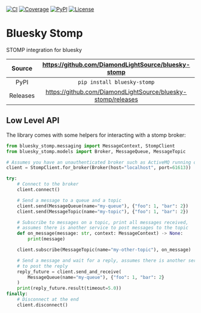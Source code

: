 [![CI](https://github.com/DiamondLightSource/bluesky-stomp/actions/workflows/ci.yml/badge.svg)](https://github.com/DiamondLightSource/bluesky-stomp/actions/workflows/ci.yml)
[![Coverage](https://codecov.io/gh/DiamondLightSource/bluesky-stomp/branch/main/graph/badge.svg)](https://codecov.io/gh/DiamondLightSource/bluesky-stomp)
[![PyPI](https://img.shields.io/pypi/v/bluesky-stomp.svg)](https://pypi.org/project/bluesky-stomp)
[![License](https://img.shields.io/badge/License-Apache%202.0-blue.svg)](https://opensource.org/licenses/Apache-2.0)

# Bluesky Stomp

STOMP integration for bluesky

Source          | <https://github.com/DiamondLightSource/bluesky-stomp>
:---:           | :---:
PyPI            | `pip install bluesky-stomp`
Releases        | <https://github.com/DiamondLightSource/bluesky-stomp/releases>

## Low Level API

The library comes with some helpers for interacting with a stomp broker:

```python
from bluesky_stomp.messaging import MessageContext, StompClient
from bluesky_stomp.models import Broker, MessageQueue, MessageTopic

# Assumes you have an unauthenticated broker such as ActiveMQ running on localhost:61613
client = StompClient.for_broker(Broker(host="localhost", port=61613))

try:
    # Connect to the broker
    client.connect()

    # Send a message to a queue and a topic
    client.send(MessageQueue(name="my-queue"), {"foo": 1, "bar": 2})
    client.send(MessageTopic(name="my-topic"), {"foo": 1, "bar": 2})

    # Subscribe to messages on a topic, print all messages received,
    # assumes there is another service to post messages to the topic
    def on_message(message: str, context: MessageContext) -> None:
        print(message)

    client.subscribe(MessageTopic(name="my-other-topic"), on_message)

    # Send a message and wait for a reply, assumes there is another service
    # to post the reply
    reply_future = client.send_and_receive(
        MessageQueue(name="my-queue"), {"foo": 1, "bar": 2}
    )
    print(reply_future.result(timeout=5.0))
finally:
    # Disconnect at the end
    client.disconnect()
```
